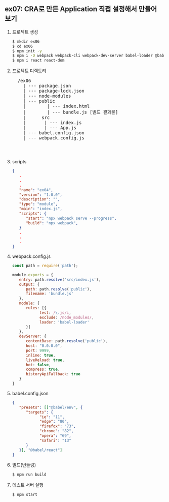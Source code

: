 ## ex07: CRA로 만든 Application 직접 설정해서 만들어 보기

1. 프로젝트 생성
   ```bash
   $ mkdir ex06
   $ cd ex06
   $ npm init -y
   $ npm i -D webpack webpack-cli webpack-dev-server babel-loader @babel/core @babel/preset-env @babel/preset-react
   $ npm i react react-dom
   ```
2. 프로젝트 디렉토리
   <pre>
     /ex06
       | --- package.json
       | --- package-lock.json
       | --- node-modules
       | --- public
       |        | --- index.html
       |        | --- bundle.js [빌드 결과물]
       |      src
       |       | --- index.js
       |       | --- App.js
       | --- babel.config.json
       | --- webpack.config.js
   <pre>

3. scripts
   ```json
   {
      .
      .
      .
      "name": "ex04",
      "version": "1.0.0",
      "description": "",
      "type": "module",
      "main": "index.js",
      "scripts": {
         "start": "npx webpack serve --progress",
         "build": "npx webpack",
      }
      .
      .
      .
   }
   ```

4. webpack.config.js
   ```javascript
   const path = require('path');

   module.exports = {
      entry: path.resolve('src/index.js'),
      output: {
         path: path.resolve('public'),
         filename: 'bundle.js'
      },
      module: {
         rules: [{
               test: /\.js/i,
               exclude: /node_modules/,
               loader: 'babel-loader'
         }]
      },
      devServer: {
         contentBase: path.resolve('public'),
         host: "0.0.0.0",
         port: 9999,
         inline: true,
         liveReload: true,
         hot: false,
         compress: true,
         historyApiFallback: true
      }
   } 
   ```
5. babel.config.json
   ```json
   {
      "presets": [["@babel/env", {
         "targets": {
               "ie": "11",
               "edge": "80",
               "firefox": "73",
               "chrome": "82",
               "opera": "69",
               "safari": "13"
         }
      }], "@babel/react"]
   }
   ```

6. 빌드(번들링)
   ```bash
   $ npm run build
   ```

7. 테스트 서버 실행
   ```bash
   $ npm start
   ```
